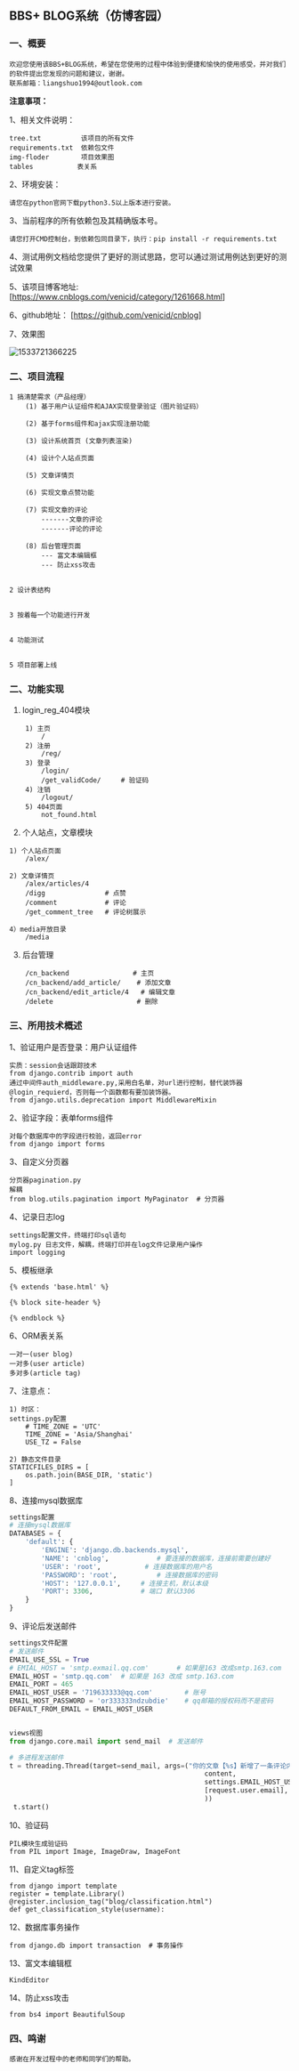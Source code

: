 ## BBS+ BLOG系统（仿博客园）

### 一、概要

```
欢迎您使用该BBS+BLOG系统，希望在您使用的过程中体验到便捷和愉快的使用感受，并对我们的软件提出您发现的问题和建议，谢谢。
联系邮箱：liangshuo1994@outlook.com
```

**注意事项：**

1、相关文件说明：

```
tree.txt          该项目的所有文件
requirements.txt  依赖包文件
img-floder        项目效果图
tables			 表关系
```

2、环境安装：

```
请您在python官网下载python3.5以上版本进行安装。
```

3、当前程序的所有依赖包及其精确版本号。

```
请您打开CMD控制台，到依赖包同目录下，执行：pip install -r requirements.txt
```

4、测试用例文档给您提供了更好的测试思路，您可以通过测试用例达到更好的测试效果

5、该项目博客地址: [<https://www.cnblogs.com/venicid/category/1261668.html>]

6、github地址： [<https://github.com/venicid/cnblog>]

7、效果图

![1533721366225](https://github.com/venicid/cnblog/blob/master/img-floder/index.png?raw=true)

### 二、项目流程

```
1 搞清楚需求（产品经理）
	(1) 基于用户认证组件和AJAX实现登录验证（图片验证码）

	(2)	基于forms组件和ajax实现注册功能

	(3) 设计系统首页 (文章列表渲染)

	(4) 设计个人站点页面

	(5)	文章详情页

	(6) 实现文章点赞功能

	(7) 实现文章的评论
	    -------文章的评论
		-------评论的评论

	(8) 后台管理页面
		--- 富文本编辑框
		--- 防止xss攻击


2 设计表结构


3 按着每一个功能进行开发


4 功能测试


5 项目部署上线

```

### 二、功能实现

1. login_reg_404模块

```
	1) 主页
        /
    2) 注册
        /reg/
    3) 登录
        /login/
        /get_validCode/		# 验证码
    4) 注销
        /logout/
    5) 404页面
    	not_found.html
```



2. 个人站点，文章模块

```
1) 个人站点页面
	/alex/

2) 文章详情页
	/alex/articles/4
	/digg				# 点赞
	/comment			# 评论
	/get_comment_tree	# 评论树展示
	
4）media开放目录
	/media
```



3. 后台管理

```
	/cn_backend				   # 主页
	/cn_backend/add_article/	# 添加文章
	/cn_backend/edit_article/4   # 编辑文章
	/delete						# 删除
```



### 三、所用技术概述

1、验证用户是否登录：用户认证组件

```
实质：session会话跟踪技术
from django.contrib import auth
通过中间件auth_middleware.py,采用白名单，对url进行控制，替代装饰器@login_requierd，否则每一个函数都有要加装饰器。
from django.utils.deprecation import MiddlewareMixin
```

2、验证字段：表单forms组件

```
对每个数据库中的字段进行校验，返回error
from django import forms
```

3、自定义分页器

```
分页器pagination.py
解耦
from blog.utils.pagination import MyPaginator  # 分页器
```

4、记录日志log

```
settings配置文件，终端打印sql语句
mylog.py 日志文件，解耦，终端打印并在log文件记录用户操作
import logging
```

5、模板继承

```
{% extends 'base.html' %}

{% block site-header %}

{% endblock %}
```

6、ORM表关系

```
一对一(user blog)
一对多(user article)
多对多(article tag)
```

7、注意点：

```
1) 时区：
settings.py配置
	# TIME_ZONE = 'UTC'
	TIME_ZONE = 'Asia/Shanghai'
	USE_TZ = False

2) 静态文件目录
STATICFILES_DIRS = [
	os.path.join(BASE_DIR, 'static')
]
```

8、连接mysql数据库

```python
settings配置
# 连接mysql数据库
DATABASES = {
    'default': {
        'ENGINE': 'django.db.backends.mysql',
        'NAME': 'cnblog',            # 要连接的数据库，连接前需要创建好
        'USER': 'root',           # 连接数据库的用户名
        'PASSWORD': 'root',          # 连接数据库的密码
        'HOST': '127.0.0.1',     # 连接主机，默认本级
        'PORT': 3306,            # 端口 默认3306
    }
}
```

9、评论后发送邮件

```python
settings文件配置
# 发送邮件
EMAIL_USE_SSL = True
# EMIAL_HOST = 'smtp.exmail.qq.com'       # 如果是163 改成smtp.163.com
EMAIL_HOST = 'smtp.qq.com'  # 如果是 163 改成 smtp.163.com
EMAIL_PORT = 465
EMAIL_HOST_USER = '719633333@qq.com'        # 账号
EMAIL_HOST_PASSWORD = 'or333333ndzubdie'    # qq邮箱的授权码而不是密码
DEFAULT_FROM_EMAIL = EMAIL_HOST_USER


views视图
from django.core.mail import send_mail  # 发送邮件

# 多进程发送邮件
t = threading.Thread(target=send_mail, args=("你的文章【%s】新增了一条评论内容" % article_obj.title,
                                                 content,
                                                 settings.EMAIL_HOST_USER,
                                                 [request.user.email],
                                                 ))
 t.start()
```

10、验证码

```
PIL模块生成验证码
from PIL import Image, ImageDraw, ImageFont
```

11、自定义tag标签

```
from django import template
register = template.Library()
@register.inclusion_tag("blog/classification.html")
def get_classification_style(username):
```

12、数据库事务操作

```
from django.db import transaction  # 事务操作
```

13、富文本编辑框
```
KindEditor
```

14、防止xss攻击
```
from bs4 import BeautifulSoup
```


### 四、鸣谢

```
感谢在开发过程中的老师和同学们的帮助。
```